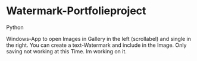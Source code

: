 # Watermark-Portfolieproject
Python

Windows-App to open Images in Gallery in the left (scrollabel) and single in the right.
You can create a text-Watermark and include in the Image.
Only saving not working at this Time. Im working on it.

